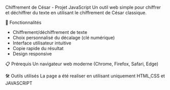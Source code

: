 Chiffrement de César - Projet JavaScript
Un outil web simple pour chiffrer et déchiffrer du texte en utilisant le chiffrement de César classique.

🚀 Fonctionnalités
- Chiffrement/déchiffrement de texte
- Choix personnalisé du décalage (clé numérique)
- Interface utilisateur intuitive
- Copie rapide du résultat
- Design responsive

 📋 Prérequis
Un navigateur web moderne (Chrome, Firefox, Safari, Edge)

🛠️ Outils utilisés
La page a été realiser en utilisant uniquement HTML,CSS et JAVASCRIPT


